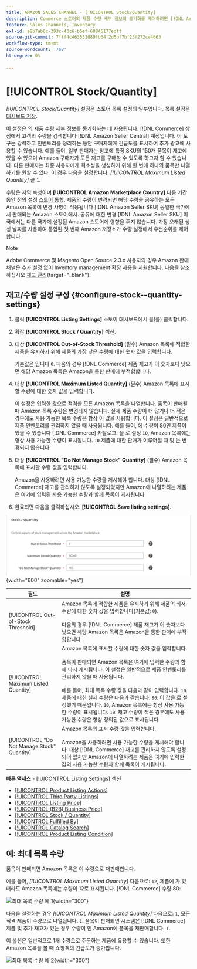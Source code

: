 ```yaml
---
title: AMAZON SALES CHANNEL - [!UICONTROL Stock/Quantity]
description: Commerce 스토어의 제품 수량 세부 정보의 동기화를 제어하려면 [!DNL Amazon Seller Central] 계정, 재고/수량 설정을 갱신합니다.
feature: Sales Channels, Inventory
exl-id: a8b7ab6c-393c-43c6-b5ef-68845177edff
source-git-commit: 7fff4c463551089fb64f2d5bf7bf23f272ce4663
workflow-type: tm+mt
source-wordcount: '768'
ht-degree: 0%

---
```


# [!UICONTROL Stock/Quantity]

*[!UICONTROL Stock/Quantity]* 설정은 스토어 목록 설정의 일부입니다. 목록 설정은 [대시보드 저장](./amazon-store-dashboard.md).

이 설정은 의 제품 수량 세부 정보를 동기화하는 데 사용됩니다. [!DNL Commerce] 상점에서 고객의 수량을 검색합니다 [!DNL Amazon Seller Central] 계정입니다. 이 도구는 강력하고 인벤토리를 정리하는 동안 구매자에게 긴급도를 표시하여 추가 광고에 사용할 수 있습니다. 예를 들어, 일부 판매자는 창고에 특정 SKU의 150개 품목이 재고에 있을 수 있으며 Amazon 구매자가 모든 재고를 구매할 수 있도록 하고자 할 수 있습니다. 다른 판매자는 최종 사용자에게 희소성을 생성하기 위해 한 번에 하나의 품목만 나열하기를 원할 수 있다. 이 경우 다음을 설정합니다. *[!UICONTROL Maximum Listed Quantity]* 끝 `1`.

수량은 지역 속성이며 **[!UICONTROL Amazon Marketplace Country]** 다음 기간 동안 정의 설정 [스토어 통합](./store-integration.md). 제품의 수량이 변경되면 해당 수량을 공유하는 모든 Amazon 목록에 변경 사항이 적용됩니다 [!DNL Amazon Seller SKU] 동일한 국가에서 판매되는 Amazon 스토어에서. 공유에 대한 변경 [!DNL Amazon Seller SKU] 미국에서는 다른 국가에 설정된 Amazon 스토어에 영향을 주지 않습니다. 가장 오래된 생성 날짜를 사용하여 통합된 첫 번째 Amazon 저장소가 수량 설정에서 우선순위를 제어합니다.

>[!NOTE]
>
>Adobe Commerce 및 Magento Open Source 2.3.x 사용자의 경우 Amazon 판매 채널은 추가 설정 없이 Inventory management 확장 사용을 지원합니다. 다음을 참조하십시오 [재고 관리](https://docs.magento.com/user-guide/v2.3/catalog/inventory-management.html){target="_blank"}.

## 재고/수량 설정 구성 {#configure-stock--quantity-settings}

1. 클릭 **[!UICONTROL Listing Settings]** 스토어 대시보드에서 을(를) 클릭합니다.

1. 확장 **[!UICONTROL Stock / Quantity]** 섹션.

1. 대상 **[!UICONTROL Out-of-Stock Threshold]** (필수) Amazon 목록에 적합한 제품을 유지하기 위해 제품의 가장 낮은 수량에 대한 숫자 값을 입력합니다.

   기본값은 입니다 `0`. 다음의 경우 [!DNL Commerce] 제품 재고가 이 숫자보다 낮으면 해당 Amazon 목록은 Amazon을 통한 판매에 부적합합니다.

1. 대상 **[!UICONTROL Maximum Listed Quantity]** (필수) Amazon 목록에 표시할 수량에 대한 숫자 값을 입력합니다.

   이 설정은 입력한 값으로 적격한 모든 Amazon 목록을 나열합니다. 품목이 판매될 때 Amazon 목록 수량은 변경되지 않습니다. 실제 제품 수량이 더 많거나 더 적은 경우에도 사용 가능한 목록 수량은 항상 이 값을 사용합니다. 이 설정은 일반적으로 제품 인벤토리를 관리하지 않을 때 사용됩니다. 예를 들어, 에 수량이 80인 제품이 있을 수 있습니다 [!DNL Commerce] 카탈로그. 을 로 설정 `10`, Amazon 목록에는 항상 사용 가능한 수량이 표시됩니다. `10` 제품에 대한 판매가 이루어질 때 및 는 변경되지 않습니다.

1. 대상 **[!UICONTROL "Do Not Manage Stock" Quantity]** (필수) Amazon 목록에 표시할 수량 값을 입력합니다.

   Amazon을 사용하려면 사용 가능한 수량을 게시해야 합니다. 대상 [!DNL Commerce] 재고를 관리하지 않도록 설정되었지만 Amazon에 나열하려는 제품은 여기에 입력된 사용 가능한 수량과 함께 목록이 게시됩니다.

1. 완료되면 다음을 클릭하십시오. **[!UICONTROL Save listing settings]**.

![재고/수량 설정](assets/amazon-stock-quantity.png){width="600" zoomable="yes"}

| 필드 | 설명 |
|---------------------------------------------|--------------------------------------------------------------------------------------------------------------------------------------------------------------------------------------------------------------------------------------------------------------------------------------------------------------------------------------------------------------------------------------------------------------------------------------------------------------------------------------------------------------------------------------------------------------------------------------------------|
| [!UICONTROL Out-of-Stock Threshold] | Amazon 목록에 적합한 제품을 유지하기 위해 제품의 최저 수량에 대한 숫자 값을 입력합니다(기본값: `0`).<br><br>다음의 경우 [!DNL Commerce] 제품 재고가 이 숫자보다 낮으면 해당 Amazon 목록은 Amazon을 통한 판매에 부적합합니다. |
| [!UICONTROL Maximum Listed Quantity] | Amazon 목록에 표시할 수량에 대한 숫자 값을 입력합니다.<br><br>품목이 판매되면 Amazon 목록은 여기에 입력한 수량과 함께 다시 게시됩니다. 이 설정은 일반적으로 제품 인벤토리를 관리하지 않을 때 사용됩니다.<br><br>예를 들어, 최대 목록 수량 값을 다음과 같이 입력합니다. `10`. 제품에 대한 실제 수량은 다음과 같습니다. `80`. 이 값을 로 설정했기 때문입니다. `10`, Amazon 목록에는 항상 사용 가능한 수량이 표시됩니다. `10`. 재고 수량이 적은 경우에도 사용 가능한 수량은 항상 정의된 값으로 표시됩니다. |
| [!UICONTROL "Do Not Manage Stock" Quantity] | Amazon 목록의 표시 수량 값을 입력합니다.<br><br>Amazon을 사용하려면 사용 가능한 수량을 게시해야 합니다. 대상 [!DNL Commerce] 재고를 관리하지 않도록 설정되어 있지만 Amazon에 나열하려는 제품은 여기에 입력한 값의 사용 가능한 수량과 함께 목록이 게시됩니다. |

**빠른 액세스** - [!UICONTROL Listing Settings] 섹션

- [[!UICONTROL Product Listing Actions]](./product-listing-actions.md)
- [[!UICONTROL Third Party Listings]](./third-party-listing-settings.md)
- [[!UICONTROL Listing Price]](./listing-price.md)
- [[!UICONTROL (B2B) Business Price]](./business-pricing.md)
- [[!UICONTROL Stock / Quantity]](./stock-quantity.md)
- [[!UICONTROL Fulfilled By]](./fulfilled-by.md)
- [[!UICONTROL Catalog Search]](./catalog-search.md)
- [[!UICONTROL Product Listing Condition]](./product-listing-condition.md)

## 예: 최대 목록 수량

품목이 판매되면 Amazon 목록은 이 수량으로 재판매합니다.

예를 들어, *[!UICONTROL Maximum Listed Quantity]* 다음으로: `12`, 제품에 가 있더라도 Amazon 목록에는 수량이 12로 표시됩니다. [!DNL Commerce] 수량 80:

![최대 목록 수량 예 1](assets/amazon-max-listed-quantity.png){width="300"}

다음을 설정하는 경우 *[!UICONTROL Maximum Listed Quantity]* 다음으로: `1`, 모든 적격 제품이 수량으로 나열됩니다. `1`. 품목이 판매되면 시스템은 [!DNL Commerce] 제품 및 추가 재고가 있는 경우 수량이 인 Amazon에 품목을 재판매합니다. `1`.

이 옵션은 일반적으로 1개 수량으로 주문하는 제품에 유용할 수 있습니다. 또한 Amazon 목록을 볼 때 쇼핑객의 긴급도가 증가합니다.

![최대 목록 수량 예 2](assets/amazon-max-listed-quantity-1.png){width="300"}
